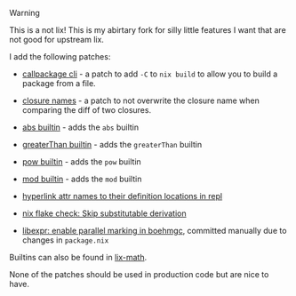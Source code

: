 > [!WARNING]
> This is a not lix! This is my abirtary fork for silly little features I want that are not good for upstream lix.

I add the following patches:

- [callpackage cli](https://github.com/isabelroses/izlix/blob/main/patches/callpackage-cli.patch) - a patch to add `-C` to `nix build` to allow you to build a package from a file.
- [closure names](https://github.com/isabelroses/izlix/blob/main/patches/closure-names.patch) - a patch to not overwrite the closure name when comparing the diff of two closures.

- [abs builtin](https://github.com/isabelroses/izlix/blob/main/patches/builtins-abs.patch) - adds the `abs` builtin
- [greaterThan builtin](https://github.com/isabelroses/izlix/blob/main/patches/builtins-greaterThan.patch) - adds the `greaterThan` builtin
- [pow builtin](https://github.com/isabelroses/izlix/blob/main/patches/builtins-pow.patch) - adds the `pow` builtin
- [mod builtin](https://github.com/isabelroses/izlix/blob/main/patches/builtins-mod.patch) - adds the `mod` builtin

- [hyperlink attr names to their definition locations in repl](https://gerrit.lix.systems/c/lix/+/3790)
- [nix flake check: Skip substitutable derivation](https://gerrit.lix.systems/c/lix/+/3841)
- [libexpr: enable parallel marking in boehmgc](https://gerrit.lix.systems/c/lix/+/3880), committed manually due to changes in `package.nix`

Builtins can also be found in [lix-math](https://github.com/isabelroses/lix-math).

None of the patches should be used in production code but are nice to have.
